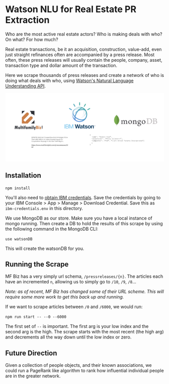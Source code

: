 # Watson NLU for Real Estate PR Extraction

Who are the most active real estate actors? Who is making deals with who? On what? For how much?

Real estate transactions, be it an acquisition, construction, value-add, even just straight refinances often are accompanied by a press release. Most often, these press releases will usually contain the people, company, asset, transaction type and dollar amount of the transaction.

Here we scrape thousands of press releases and create a network of who is doing what deals with who, using [Watson's Natural Language Understanding API](https://www.ibm.com/cloud/watson-natural-language-understanding).

![Flow Diagram](flow.png)

## Installation

`npm install`

You'll also need to [obtain IBM credentials](https://cloud.ibm.com/docs/watson?topic=watson-iam). Save the credentials by going to your IBM Console > App > Manage > Download Credential. Save this as `ibm-credentials.env` in this directory.

We use MongoDB as our store. Make sure you have a local instance of mongo running. Then create a DB to hold the results of this scrape by using the following command in the MongoDB CLI:

`use watsonDB`

This will create the watsonDB for you.

## Running the Scrape

MF Biz has a very simply url schema, `/pressreleases/{n}`. The articles each have an incremented `n`, allowing us to simply go to `/10`, `/9`, `/8`...

*Note: as of recent, MF Biz has changed some of their URL scheme. This will require some more work to get this back up and running.*

If we want to scrape articles between `/0` and `/6000`, we would run:

`npm run start -- --0 --6000`

The first set of `--` is important. The first arg is your low index and the second arg is the high. The scrape starts with the most recent (the high arg) and decrements all the way down until the low index or zero. 


## Future Direction

Given a collection of people objects, and their known associations, we could run a PageRank like algorithm to rank how influential individual people are in the greater network.
